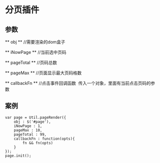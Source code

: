 # 分页插件

## 参数
** obj **         //需要渲染的dom盒子

** iNowPage **    //当前选中页码

** pageTotal **   //页码总数

** pageMax **     //页面显示最大页码格数

** callbackFn **  //点击事件回调函数  传入一个对象，里面有当前点击页码的参数

## 案例

```
var page = Util.pageRender({
	obj : $('#page'),
	iNowPage : 1,
	pageMax : 10,
	pageTotal : 99,
	callbackFn : function(opts){
		fn && fn(opts)
	}
});
page.init();
```
